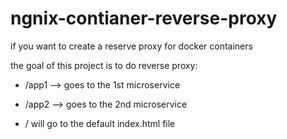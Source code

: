 # ngnix-contianer-reverse-proxy
if you want to create a reserve proxy for docker containers

the goal of this project is to do reverse proxy:

- /app1 --> goes to the 1st microservice

- /app2 --> goes to the 2nd microservice

- / will go to the default index.html file